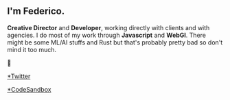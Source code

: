 

## I'm Federico.

**Creative Director** and **Developer**, working directly with clients and with agencies. I do most of my work through **Javascript** and **WebGl**. 
There might be some ML/AI stuffs and Rust but that's probably pretty bad so don't mind it too much.

👀 

[*Twitter](https://twitter.com/fdcooo)  

[*CodeSandbox](https://codesandbox.io/u/vallafederico)  




